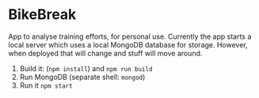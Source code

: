 # BikeBreak
App to analyse training efforts, for personal use. Currently the app starts a local server which uses a local MongoDB database for storage. However, when deployed that will change and stuff will move around.

1. Build it: (`npm install`) and `npm run build`
2. Run MongoDB (separate shell: `mongod`)
3. Run it `npm start`
